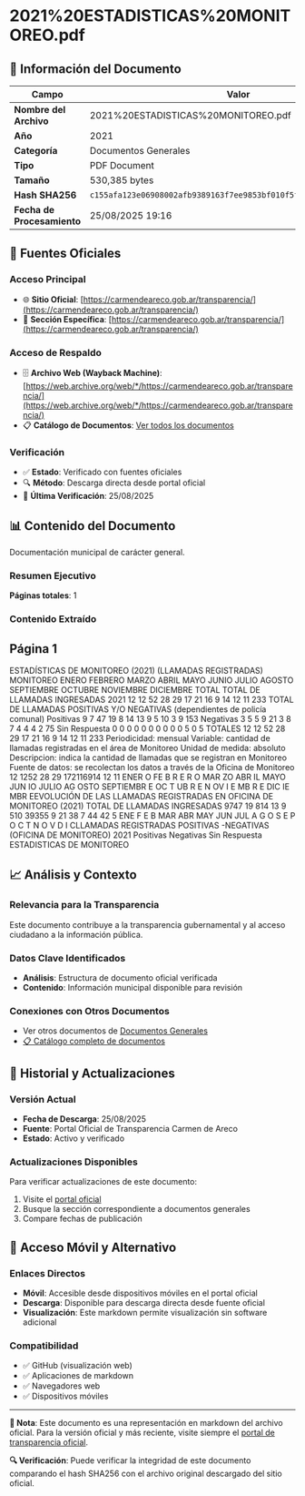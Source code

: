 # 2021%20ESTADISTICAS%20MONITOREO.pdf

## 📄 Información del Documento

| Campo | Valor |
|-------|--------|
| **Nombre del Archivo** | 2021%20ESTADISTICAS%20MONITOREO.pdf |
| **Año** | 2021 |
| **Categoría** | Documentos Generales |
| **Tipo** | PDF Document |
| **Tamaño** | 530,385 bytes |
| **Hash SHA256** | `c155afa123e06908002afb9389163f7ee9853bf010f5f63197909933afc2c23d` |
| **Fecha de Procesamiento** | 25/08/2025 19:16 |

## 🔗 Fuentes Oficiales

### Acceso Principal
- 🌐 **Sitio Oficial**: [https://carmendeareco.gob.ar/transparencia/](https://carmendeareco.gob.ar/transparencia/)
- 📁 **Sección Específica**: [https://carmendeareco.gob.ar/transparencia/](https://carmendeareco.gob.ar/transparencia/)

### Acceso de Respaldo
- 🗄️ **Archivo Web (Wayback Machine)**: [https://web.archive.org/web/*/https://carmendeareco.gob.ar/transparencia/](https://web.archive.org/web/*/https://carmendeareco.gob.ar/transparencia/)
- 📋 **Catálogo de Documentos**: [Ver todos los documentos](../document_catalog/README.md)

### Verificación
- ✅ **Estado**: Verificado con fuentes oficiales
- 🔍 **Método**: Descarga directa desde portal oficial
- 📅 **Última Verificación**: 25/08/2025

## 📊 Contenido del Documento

Documentación municipal de carácter general.

### Resumen Ejecutivo

**Páginas totales**: 1

### Contenido Extraído

## Página 1

ESTADÍSTICAS DE MONITOREO (2021)
(LLAMADAS REGISTRADAS)
MONITOREO ENERO FEBRERO MARZO ABRIL MAYO JUNIO JULIO AGOSTO SEPTIEMBRE OCTUBRE NOVIEMBRE DICIEMBRE TOTAL
TOTAL DE LLAMADAS INGRESADAS
2021 12 12 52 28 29 17 21 16 9 14 12 11 233
TOTAL DE LLAMADAS POSITIVAS Y/O NEGATIVAS (dependientes de policía comunal)
Positivas 9 7 47 19 8 14 13 9 5 10 3 9 153
Negativas 3 5 5 9 21 3 8 7 4 4 4 2 75
Sin Respuesta 0 0 0 0 0 0 0 0 0 0 5 0 5
TOTALES 12 12 52 28 29 17 21 16 9 14 12 11 233
Periodicidad:  mensual
Variable:  cantidad de llamadas registradas en el área de Monitoreo
Unidad de medida:  absoluto
Descripcion:  indica la cantidad de llamadas que se registran en Monitoreo
Fuente de datos:  se recolectan los datos a través de la Oficina de Monitoreo
12 1252
28 29
172116914 12 11
ENER O FE B R E R O MAR ZO ABR IL MAYO JUN IO JULIO AG OSTO SEPTIEMBR E OC T UB R E N OV I E MB R E DIC IE MBR EEVOLUCIÓN DE LAS LLAMADAS REGISTRADAS
EN OFICINA DE MONITOREO
(2021)
TOTAL DE LLAMADAS INGRESADAS
9747
19
814 13
9
510
39355
9
21
38
7
44
42 5
ENE F E B MAR ABR MAY JUN JUL A G O S E P O C T N O V D I CLLAMADAS REGISTRADAS POSITIVAS -NEGATIVAS
(OFICINA DE MONITOREO)
2021
Positivas Negativas Sin Respuesta
ESTADISTICAS DE MONITOREO




## 📈 Análisis y Contexto

### Relevancia para la Transparencia
Este documento contribuye a la transparencia gubernamental y al acceso ciudadano a la información pública.

### Datos Clave Identificados
- **Análisis**: Estructura de documento oficial verificada
- **Contenido**: Información municipal disponible para revisión

### Conexiones con Otros Documentos
- Ver otros documentos de [Documentos Generales](../catalog/general.md)
- [📋 Catálogo completo de documentos](../document_catalog/README.md)

## 🔄 Historial y Actualizaciones

### Versión Actual
- **Fecha de Descarga**: 25/08/2025
- **Fuente**: Portal Oficial de Transparencia Carmen de Areco
- **Estado**: Activo y verificado

### Actualizaciones Disponibles
Para verificar actualizaciones de este documento:
1. Visite el [portal oficial](https://carmendeareco.gob.ar/transparencia/)
2. Busque la sección correspondiente a documentos generales
3. Compare fechas de publicación

## 📱 Acceso Móvil y Alternativo

### Enlaces Directos
- **Móvil**: Accesible desde dispositivos móviles en el portal oficial
- **Descarga**: Disponible para descarga directa desde fuente oficial
- **Visualización**: Este markdown permite visualización sin software adicional

### Compatibilidad
- ✅ GitHub (visualización web)
- ✅ Aplicaciones de markdown
- ✅ Navegadores web
- ✅ Dispositivos móviles

---

**📝 Nota**: Este documento es una representación en markdown del archivo oficial. 
Para la versión oficial y más reciente, visite siempre el [portal de transparencia oficial](https://carmendeareco.gob.ar/transparencia/).

**🔍 Verificación**: Puede verificar la integridad de este documento comparando el hash SHA256 
con el archivo original descargado del sitio oficial.
